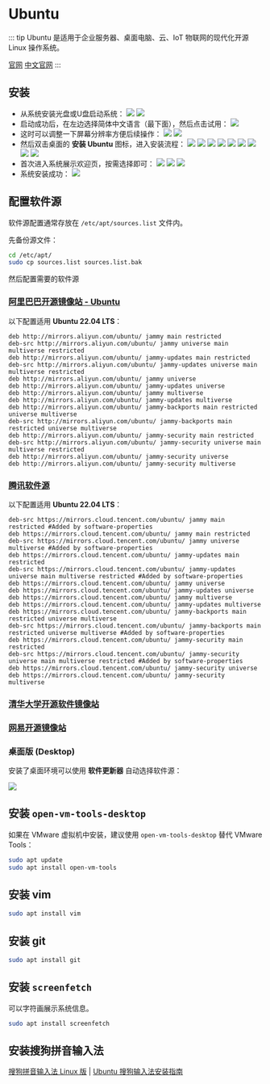 # Ubuntu

::: tip
Ubuntu 是适用于企业服务器、桌面电脑、云、IoT 物联网的现代化开源 Linux 操作系统。

[官网](https://ubuntu.com/)
[中文官网](https://cn.ubuntu.com/)
:::

## 安装

- 从系统安装光盘或U盘启动系统：
  ![](./img/setup/Ubuntu%20Desktop%2022.04-2022-04-29-11-37-22.png)
  ![](./img/setup/Ubuntu%20Desktop%2022.04-2022-04-29-11-37-37.png)
- 启动成功后，在左边选择简体中文语言（最下面），然后点击试用：
  ![](./img/setup/Ubuntu%20Desktop%2022.04-2022-04-29-11-39-06.png)
- 这时可以调整一下屏幕分辨率方便后续操作：
  ![](./img/setup/Ubuntu%20Desktop%2022.04-2022-04-29-11-42-19.png)
  ![](./img/setup/Ubuntu%20Desktop%2022.04-2022-04-29-11-53-16.png)
- 然后双击桌面的 **安装 Ubuntu** 图标，进入安装流程：
  ![](./img/setup/Ubuntu%20Desktop%2022.04-2022-04-29-11-54-10.png)
  ![](./img/setup/Ubuntu%20Desktop%2022.04-2022-04-29-11-54-14.png)
  ![](./img/setup/Ubuntu%20Desktop%2022.04-2022-04-29-11-54-34.png)
  ![](./img/setup/Ubuntu%20Desktop%2022.04-2022-04-29-12-01-53.png)
  ![](./img/setup/Ubuntu%20Desktop%2022.04-2022-04-29-12-02-00.png)
  ![](./img/setup/Ubuntu%20Desktop%2022.04-2022-04-29-12-02-54.png)
  ![](./img/setup/Ubuntu%20Desktop%2022.04-2022-04-29-12-03-24.png)
  ![](./img/setup/Ubuntu%20Desktop%2022.04-2022-04-29-12-06-53.png)
  ![](./img/setup/Ubuntu%20Desktop%2022.04-2022-04-29-12-07-54.png)
- 首次进入系统展示欢迎页，按需选择即可：
  ![](./img/setup/Ubuntu%20Desktop%2022.04-2022-04-29-12-08-18.png)
  ![](./img/setup/Ubuntu%20Desktop%2022.04-2022-04-29-12-08-41.png)
  ![](./img/setup/Ubuntu%20Desktop%2022.04-2022-04-29-12-08-49.png)
- 系统安装成功：
  ![](./img/setup/Ubuntu%20Desktop%2022.04-2022-04-29-12-09-53.png)

## 配置软件源

软件源配置通常存放在 `/etc/apt/sources.list` 文件内。

先备份源文件：

```bash
cd /etc/apt/
sudo cp sources.list sources.list.bak
```

然后配置需要的软件源

### [阿里巴巴开源镜像站 - Ubuntu](https://developer.aliyun.com/mirror/ubuntu)

以下配置适用 **Ubuntu 22.04 LTS**：

```text
deb http://mirrors.aliyun.com/ubuntu/ jammy main restricted
deb-src http://mirrors.aliyun.com/ubuntu/ jammy universe main multiverse restricted
deb http://mirrors.aliyun.com/ubuntu/ jammy-updates main restricted
deb-src http://mirrors.aliyun.com/ubuntu/ jammy-updates universe main multiverse restricted
deb http://mirrors.aliyun.com/ubuntu/ jammy universe
deb http://mirrors.aliyun.com/ubuntu/ jammy-updates universe
deb http://mirrors.aliyun.com/ubuntu/ jammy multiverse
deb http://mirrors.aliyun.com/ubuntu/ jammy-updates multiverse
deb http://mirrors.aliyun.com/ubuntu/ jammy-backports main restricted universe multiverse
deb-src http://mirrors.aliyun.com/ubuntu/ jammy-backports main restricted universe multiverse
deb http://mirrors.aliyun.com/ubuntu/ jammy-security main restricted
deb-src http://mirrors.aliyun.com/ubuntu/ jammy-security universe main multiverse restricted
deb http://mirrors.aliyun.com/ubuntu/ jammy-security universe
deb http://mirrors.aliyun.com/ubuntu/ jammy-security multiverse
```

### [腾讯软件源](https://mirrors.cloud.tencent.com/)

以下配置适用 **Ubuntu 22.04 LTS**：

```text
deb-src https://mirrors.cloud.tencent.com/ubuntu/ jammy main restricted #Added by software-properties
deb https://mirrors.cloud.tencent.com/ubuntu/ jammy main restricted
deb-src https://mirrors.cloud.tencent.com/ubuntu/ jammy universe multiverse #Added by software-properties
deb https://mirrors.cloud.tencent.com/ubuntu/ jammy-updates main restricted
deb-src https://mirrors.cloud.tencent.com/ubuntu/ jammy-updates universe main multiverse restricted #Added by software-properties
deb https://mirrors.cloud.tencent.com/ubuntu/ jammy universe
deb https://mirrors.cloud.tencent.com/ubuntu/ jammy-updates universe
deb https://mirrors.cloud.tencent.com/ubuntu/ jammy multiverse
deb https://mirrors.cloud.tencent.com/ubuntu/ jammy-updates multiverse
deb https://mirrors.cloud.tencent.com/ubuntu/ jammy-backports main restricted universe multiverse
deb-src https://mirrors.cloud.tencent.com/ubuntu/ jammy-backports main restricted universe multiverse #Added by software-properties
deb https://mirrors.cloud.tencent.com/ubuntu/ jammy-security main restricted
deb-src https://mirrors.cloud.tencent.com/ubuntu/ jammy-security universe main multiverse restricted #Added by software-properties
deb https://mirrors.cloud.tencent.com/ubuntu/ jammy-security universe
deb https://mirrors.cloud.tencent.com/ubuntu/ jammy-security multiverse
```

### [清华大学开源软件镜像站](https://mirrors.tuna.tsinghua.edu.cn/)

### [网易开源镜像站](http://mirrors.163.com/)

### 桌面版 (Desktop)

安装了桌面环境可以使用 **软件更新器** 自动选择软件源：

![](./img/config-apt/QQ%E6%88%AA%E5%9B%BE20220505181915.png)

## 安装 `open-vm-tools-desktop`

如果在 VMware 虚拟机中安装，建议使用 `open-vm-tools-desktop` 替代 VMware Tools：

```bash
sudo apt update
sudo apt install open-vm-tools
```

## 安装 vim

```bash
sudo apt install vim
```

## 安装 git

```bash
sudo apt install git
```
## 安装 `screenfetch`

可以字符画展示系统信息。

```bash
sudo apt install screenfetch
```

## 安装搜狗拼音输入法

  [搜狗拼音输入法 Linux 版](https://pinyin.sogou.com/linux)
| [Ubuntu 搜狗输入法安装指南](https://pinyin.sogou.com/linux/guide)
